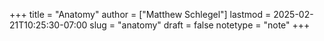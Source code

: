 +++
title = "Anatomy"
author = ["Matthew Schlegel"]
lastmod = 2025-02-21T10:25:30-07:00
slug = "anatomy"
draft = false
notetype = "note"
+++

